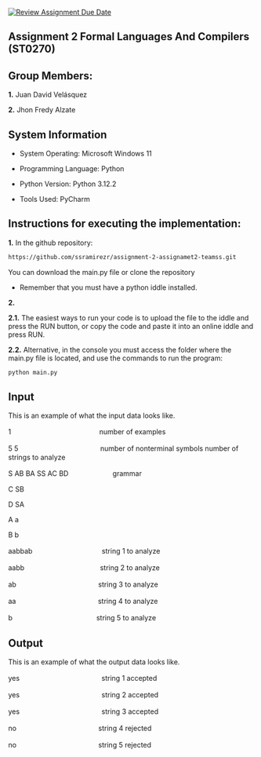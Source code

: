 [![Review Assignment Due Date](https://classroom.github.com/assets/deadline-readme-button-24ddc0f5d75046c5622901739e7c5dd533143b0c8e959d652212380cedb1ea36.svg)](https://classroom.github.com/a/ktyD1gKg)
## Assignment 2 Formal Languages And Compilers (ST0270)

## Group Members:
**1.** Juan David Velásquez

**2.** Jhon Fredy Alzate

## System Information
- System Operating: Microsoft Windows 11
  
- Programming Language: Python
  
- Python Version: Python 3.12.2
  
- Tools Used: PyCharm


## Instructions for executing the implementation:
**1.** In the github repository:
```bash
https://github.com/ssramirezr/assignment-2-assignamet2-teamss.git
```

You can download the main.py file or clone the repository

- Remember that you must have a python iddle installed.

**2.** 

**2.1.** The easiest ways to run your code is to upload the file to the iddle and press the RUN button, or copy the code and paste it into an online iddle and press RUN.

**2.2.** Alternative, in the console you must access the folder where the main.py file is located, and use the commands to run the program:

 ```bash 
 python main.py
 ```
     
## Input
This is an example of what the input data looks like.

1ㅤㅤㅤㅤㅤㅤㅤㅤㅤㅤㅤㅤㅤㅤnumber of examples

5 5ㅤㅤㅤㅤㅤㅤㅤㅤㅤㅤㅤㅤㅤnumber of nonterminal symbols    number of strings to analyze

S AB BA SS AC BDㅤㅤㅤㅤㅤㅤㅤgrammar

C SB

D SA

A a

B b

aabbabㅤㅤㅤㅤㅤㅤㅤㅤㅤㅤㅤstring 1 to analyze

aabbㅤㅤㅤㅤㅤㅤㅤㅤㅤㅤㅤㅤstring 2 to analyze

abㅤㅤㅤㅤㅤㅤㅤㅤㅤㅤㅤㅤㅤstring 3 to analyze

aaㅤㅤㅤㅤㅤㅤㅤㅤㅤㅤㅤㅤㅤstring 4 to analyze

bㅤㅤㅤㅤㅤㅤㅤㅤㅤㅤㅤㅤㅤ string 5 to analyze


## Output
This is an example of what the output data looks like.

yesㅤㅤㅤㅤㅤㅤㅤㅤㅤㅤㅤㅤㅤstring 1 accepted

yesㅤㅤㅤㅤㅤㅤㅤㅤㅤㅤㅤㅤㅤstring 2 accepted

yesㅤㅤㅤㅤㅤㅤㅤㅤㅤㅤㅤㅤㅤstring 3 accepted

noㅤㅤㅤㅤㅤㅤㅤㅤㅤㅤㅤㅤㅤstring 4 rejected

noㅤㅤㅤㅤㅤㅤㅤㅤㅤㅤㅤㅤㅤstring 5 rejected

